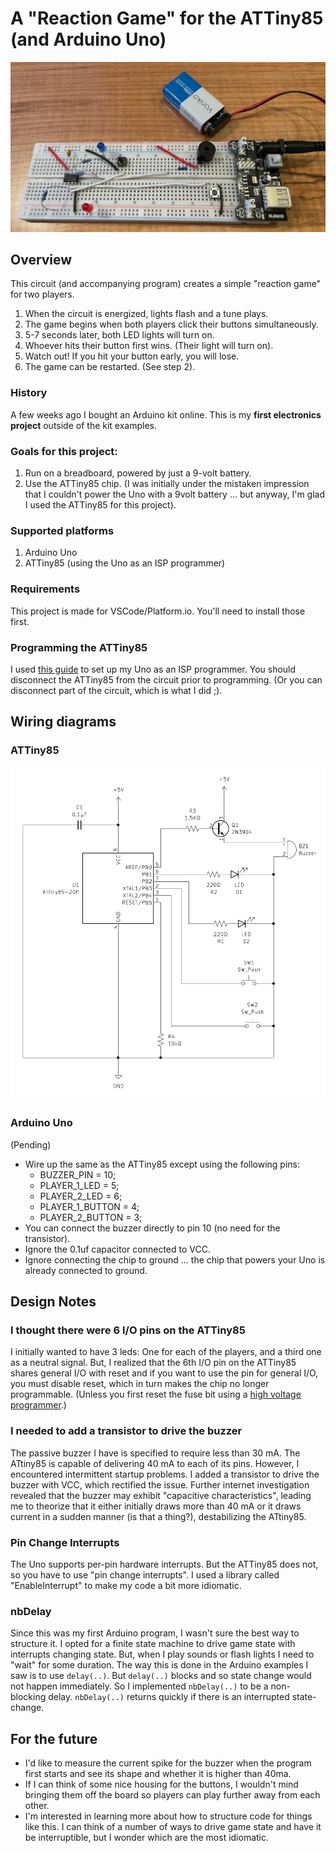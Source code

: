 # A "Reaction Game" for the ATTiny85 (and Arduino Uno)

![](reaction-game-attiny85.jpeg)

## Overview
This circuit (and accompanying program) creates a simple "reaction game" for two players.

1. When the circuit is energized, lights flash and a tune plays. 
2. The game begins when both players click their buttons simultaneously. 
3. 5-7 seconds later, both LED lights will turn on. 
4. Whoever hits their button first wins. (Their light will turn on).
5. Watch out! If you hit your button early, you will lose.
6. The game can be restarted. (See step 2).

### History
A few weeks ago I bought an Arduino kit online. This is my **first electronics project** outside of the kit examples.

### Goals for this project:
1. Run on a breadboard, powered by just a 9-volt battery.
2. Use the ATTiny85 chip. (I was initially under the mistaken impression that I couldn't power the Uno with a 9volt battery ... but anyway, I'm glad I used the ATTiny85 for this project).

### Supported platforms
1. Arduino Uno
2. ATTiny85 (using the Uno as an ISP programmer)

### Requirements
This project is made for VSCode/Platform.io. You'll need to install those first.

### Programming the ATTiny85
I used [this guide](https://homemadehardware.com/guides/programming-an-attiny85/) to set up my Uno as an ISP programmer. You should disconnect the ATTiny85 from the circuit prior to programming. (Or you can disconnect part of the circuit, which is what I did ;).

## Wiring diagrams
### ATTiny85 
![Reaction Game ATTiny85 Wiring Diagram](reaction-game-attiny85-wiring-diagram.png)

### Arduino Uno
(Pending)

* Wire up the same as the ATTiny85 except using the following pins:
  * BUZZER_PIN = 10; 
  * PLAYER_1_LED = 5;
  * PLAYER_2_LED = 6; 
  * PLAYER_1_BUTTON = 4; 
  * PLAYER_2_BUTTON = 3; 
* You can connect the buzzer directly to pin 10 (no need for the transistor).
* Ignore the 0.1uf capacitor connected to VCC.
* Ignore connecting the chip to ground ... the chip that powers your Uno is already connected to ground.

## Design Notes
### I thought there were 6 I/O pins on the ATTiny85
I initially wanted to have 3 leds: One for each of the players, and a third one as a neutral signal. But, I realized that the 6th I/O pin on the ATTiny85 shares general I/O with reset and if you want to use the pin for general I/O, you must disable reset, which in turn makes the chip no longer programmable. (Unless you first reset the fuse bit using a [high voltage programmer](http://www.peterfleury.epizy.com/avr-hvsp-fuse-restore.html).)

### I needed to add a transistor to drive the buzzer
The passive buzzer I have is specified to require less than 30 mA. The ATtiny85 is capable of delivering 40 mA to each of its pins. However, I encountered intermittent startup problems. I added a transistor to drive the buzzer with VCC, which rectified the issue. Further internet investigation revealed that the buzzer may exhibit "capacitive characteristics", leading me to theorize that it either initially draws more than 40 mA or it draws current in a sudden manner (is that a thing?), destabilizing the ATtiny85.

### Pin Change Interrupts
The Uno supports per-pin hardware interrupts. But the ATTiny85 does not, so you have to use "pin change interrupts". I used a library called "EnableInterrupt" to make my code a bit more idiomatic.

### nbDelay
Since this was my first Arduino program, I wasn't sure the best way to structure it. I opted for a finite state machine to drive game state with interrupts changing state. But, when I play sounds or flash lights I need to "wait" for some duration. The way this is done in the Arduino examples I saw is to use `delay(..)`. But `delay(..)` blocks and so state change would not happen immediately. So I implemented `nbDelay(..)` to be a non-blocking delay. `nbDelay(..)` returns quickly if there is an interrupted state-change.

## For the future
* I'd like to measure the current spike for the buzzer when the program first starts and see its shape and whether it is higher than 40ma.
* If I can think of some nice housing for the buttons, I wouldn't mind bringing them off the board so players can play further away from each other.
* I'm interested in learning more about how to structure code for things like this. I can think of a number of ways to drive game state and have it be interruptible, but I wonder which are the most idiomatic.
